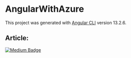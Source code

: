 # AngularWithAzure

This project was generated with [Angular CLI](https://github.com/angular/angular-cli) version 13.2.6.

## Article:

[![Medium Badge](https://img.shields.io/badge/-Medium-black?style=flat-square&logo=Medium&logoColor=white&link=https://henriquesd.medium.com/deploying-an-angular-application-with-azure-pipelines-7c820116085f)](https://henriquesd.medium.com/deploying-an-angular-application-with-azure-pipelines-7c820116085f)
